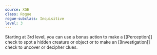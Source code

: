 ```yaml
---
source: XGE
class: Rogue
rogue-subclass: Inquisitive
level: 3
---
```


Starting at 3rd level, you can use a bonus action to make a [[Perception]] check to spot a hidden creature or object or to make an [[Investigation]] check to uncover or decipher clues.

